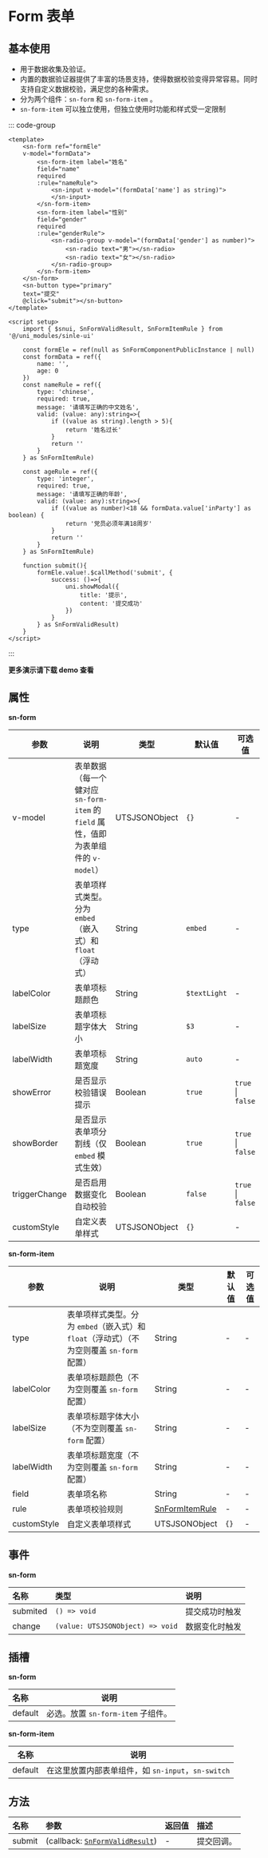 # Form 表单

## 基本使用

- 用于数据收集及验证。
- 内置的数据验证器提供了丰富的场景支持，使得数据校验变得异常容易。同时支持自定义数据校验，满足您的各种需求。
- 分为两个组件：`sn-form` 和  `sn-form-item` 。
- `sn-form-item` 可以独立使用，但独立使用时功能和样式受一定限制

::: code-group

```vue [html]
<template>
	<sn-form ref="formEle"
	v-model="formData">
		<sn-form-item label="姓名" 
		field="name" 
		required
		:rule="nameRule">
			<sn-input v-model="(formData['name'] as string)">
  			</sn-input>
		</sn-form-item>
		<sn-form-item label="性别"
		field="gender" 
		required
		:rule="genderRule">
			<sn-radio-group v-model="(formData['gender'] as number)">
				<sn-radio text="男"></sn-radio>
				<sn-radio text="女"></sn-radio>
  			</sn-radio-group>
		</sn-form-item>
  	</sn-form>
	<sn-button type="primary"
	text="提交"
	@click="submit"></sn-button>
</template>
```

``` vue [script]
<script setup>
	import { $snui, SnFormValidResult, SnFormItemRule } from '@/uni_modules/sinle-ui'

	const formEle = ref(null as SnFormComponentPublicInstance | null)
	const formData = ref({
		name: '',
		age: 0
	})
	const nameRule = ref({
		type: 'chinese',
		required: true,
		message: '请填写正确的中文姓名',
		valid: (value: any):string=>{
			if ((value as string).length > 5){
				return '姓名过长'
			}
			return ''
		}
	} as SnFormItemRule)
	
	const ageRule = ref({
		type: 'integer',
		required: true,
		message: '请填写正确的年龄',
		valid: (value: any):string=>{
			if ((value as number)<18 && formData.value['inParty'] as boolean) {
				return '党员必须年满18周岁'
			}
			return ''
		}
	} as SnFormItemRule)
	
	function submit(){
		formEle.value!.$callMethod('submit', {
			success: ()=>{
				uni.showModal({
					title: '提示',
					content: '提交成功'
				})
			}
		} as SnFormValidResult)
	}
</script>
```

:::

**更多演示请下载 demo 查看**

## 属性

**sn-form**

| 参数              | 说明                                                                                         | 类型          | 默认值    | 可选值                                         |
| ----------------- | -------------------------------------------------------------------------------------------- | ------------- | --------- | ---------------------------------------------- |
| v-model | 表单数据（每一个健对应 `sn-form-item` 的 `field` 属性，值即为表单组件的 `v-model`） | UTSJSONObject | `{}` | - |
| type | 表单项样式类型。分为 `embed`（嵌入式）和`float`（浮动式） | String | `embed` | - |
| labelColor | 表单项标题颜色 | String | `$textLight` | - |
| labelSize | 表单项标题字体大小 | String | `$3` | - |
| labelWidth | 表单项标题宽度 | String | `auto` | - |
| showError | 是否显示校验错误提示 | Boolean | `true` | `true` \| `false` |
| showBorder | 是否显示表单项分割线（仅 `embed` 模式生效） | Boolean | `true` | `true` \| `false` |
| triggerChange | 是否启用数据变化自动校验 | Boolean | `false` | `true` \| `false` |
| customStyle       | 自定义表单样式                                                                           | UTSJSONObject | `{}`        | -                                              |

**sn-form-item**

| 参数        | 说明                                                         | 类型                                                   | 默认值 | 可选值 |
| ----------- | ------------------------------------------------------------ | ------------------------------------------------------ | ------ | ------ |
| type        | 表单项样式类型。分为 `embed`（嵌入式）和`float`（浮动式）（不为空则覆盖 `sn-form` 配置） | String                                               | -      | -      |
| labelColor  | 表单项标题颜色（不为空则覆盖 `sn-form` 配置）                | String                                               | -      | -      |
| labelSize   | 表单项标题字体大小（不为空则覆盖 `sn-form` 配置）            | String                                               | -      | -      |
| labelWidth  | 表单项标题宽度（不为空则覆盖 `sn-form` 配置）                | String                                               | -      | -      |
| field       | 表单项名称                                                   | String                                               | -      | -      |
| rule        | 表单项校验规则                                               | [SnFormItemRule](/api/types/components#snformitemrule) | -      | -      |
| customStyle | 自定义表单项样式                                             | UTSJSONObject                                        | `{}`   | -      |

## 事件

**sn-form**

| 名称     | 类型                             | 说明           |
| :------- | :------------------------------- | :------------- |
| submited | `() => void`                     | 提交成功时触发 |
| change   | `(value: UTSJSONObject) => void` | 数据变化时触发 |

## 插槽

**sn-form**

| 名称    | 说明                               |
| :------ | ---------------------------------- |
| default | 必选。放置 `sn-form-item` 子组件。 |

**sn-form-item**

| 名称    | 说明                                               |
| ------- | -------------------------------------------------- |
| default | 在这里放置内部表单组件，如 `sn-input`，`sn-switch` |

## 方法

| 名称   | 参数                                                         | 返回值 | 描述       |
| :----- | :----------------------------------------------------------- | :----- | :--------- |
| submit | (callback: [`SnFormValidResult`](/api/types/components#snformvalidresult)) | -      | 提交回调。 |



<DemoPhone name="sn-form" />
